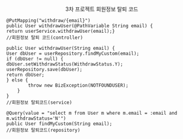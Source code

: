 <center>3차 프로젝트 회원정보 탈퇴 코드</center>

    @PutMapping("withdraw/{email}")
    public User withdrawUser(@PathVariable String email) {
    return userService.withdrawUser(email);}
    //회원정보 탈퇴 코드(controller)

    public User withdrawUser(String email) {
    User dbUser = userRepository.findMyCustom(email);
    if (dbUser != null) {
    dbUser.setWithdrawStatus(WithdrawStatus.Y);
    userRepository.save(dbUser);
    return dbUser;
    } else {
            throw new BizException(NOTFOUNDUSER);
        }
    } 
    //회원정보 탈퇴코드(service)  

    @Query(value = "select m from User m where m.email = :email and m.withdrawStatus='N'")
    public User findMyCustom(String email); 
    //회원정보 탈퇴코드(repository)